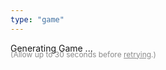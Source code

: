 ```yaml
---
type: "game"
---
```


<div id="phaser-container"></div>

<div id="interfaceContainer">
    <div id="interface">
        <p>Generating Game ...<p>
        <p style="font-size:12px;opacity:0.5; margin-top: -20px;">(Allow up to 30 seconds before <a href="javascript:location.reload();">retrying</a>.)</p>
    </div>
</div>